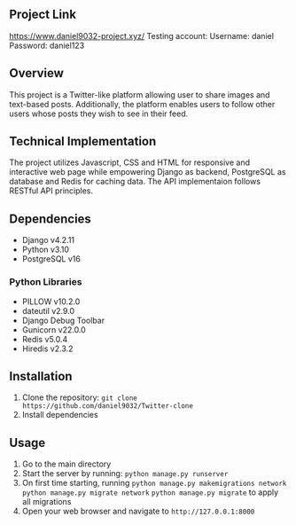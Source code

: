 ## Project Link
https://www.daniel9032-project.xyz/
Testing account:
Username: daniel
Password: daniel123

## Overview
This project is a Twitter-like platform allowing user to share images and text-based posts. Additionally, the platform enables users to follow other users whose posts they wish to see in their feed.

## Technical Implementation
The project utilizes Javascript, CSS and HTML for responsive and interactive web page while empowering Django as backend, PostgreSQL as database and Redis for caching data.
The API implementaion follows RESTful API principles.

## Dependencies
- Django v4.2.11
- Python v3.10
- PostgreSQL v16

### Python Libraries
- PILLOW v10.2.0
- dateutil v2.9.0
- Django Debug Toolbar
- Gunicorn v22.0.0
- Redis v5.0.4
- Hiredis v2.3.2

## Installation
1. Clone the repository: `git clone https://github.com/daniel9032/Twitter-clone`
2. Install dependencies

## Usage
1. Go to the main directory
2. Start the server by running: `python manage.py runserver`
3. On first time starting, running `python manage.py makemigrations network` `python manage.py migrate network` `python manage.py migrate` to apply all migrations
4. Open your web browser and navigate to `http://127.0.0.1:8000`
